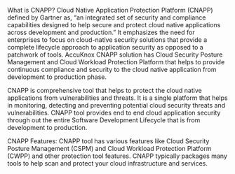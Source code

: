 What is CNAPP? 
Cloud Native Application Protection Platform (CNAPP) defined by Gartner as, “an integrated set of security and compliance capabilities designed to help secure and protect cloud native applications across development and production.”  It emphasizes the need for enterprises to focus on cloud-native security solutions that provide a complete lifecycle approach to application security as opposed to a patchwork of tools. AccuKnox CNAPP solution has Cloud Security Posture Management and Cloud Workload Protection Platform that helps to provide continuous compliance and security to the cloud native application from development to production phase.  

CNAPP is comprehensive tool that helps to protect the cloud native applications from vulnerabilities and threats. It is a single platform that helps in monitoring, detecting and preventing potential cloud security threats and vulnerabilities. CNAPP tool provides end to end cloud application security through out the entire Software Development Lifecycle that is from development to production. 

CNAPP Features: 
CNAPP tool has various features like Cloud Security Posture Management (CSPM) and Cloud Workload Protection Platform (CWPP) and other protection tool features. CNAPP typically packages many tools to help scan and protect your cloud infrastructure and services.  



